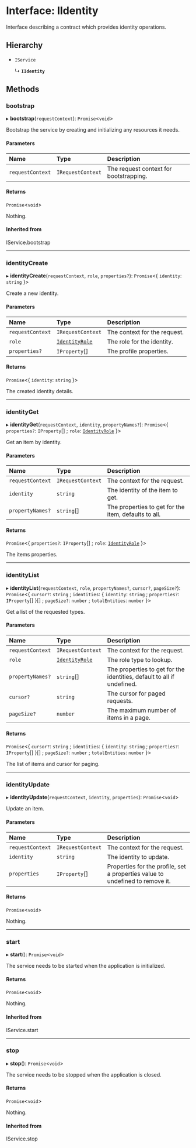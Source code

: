 # Interface: IIdentity

Interface describing a contract which provides identity operations.

## Hierarchy

- `IService`

  ↳ **`IIdentity`**

## Methods

### bootstrap

▸ **bootstrap**(`requestContext`): `Promise`\<`void`\>

Bootstrap the service by creating and initializing any resources it needs.

#### Parameters

| Name | Type | Description |
| :------ | :------ | :------ |
| `requestContext` | `IRequestContext` | The request context for bootstrapping. |

#### Returns

`Promise`\<`void`\>

Nothing.

#### Inherited from

IService.bootstrap

___

### identityCreate

▸ **identityCreate**(`requestContext`, `role`, `properties?`): `Promise`\<\{ `identity`: `string`  }\>

Create a new identity.

#### Parameters

| Name | Type | Description |
| :------ | :------ | :------ |
| `requestContext` | `IRequestContext` | The context for the request. |
| `role` | [`IdentityRole`](../enums/IdentityRole.md) | The role for the identity. |
| `properties?` | `IProperty`[] | The profile properties. |

#### Returns

`Promise`\<\{ `identity`: `string`  }\>

The created identity details.

___

### identityGet

▸ **identityGet**(`requestContext`, `identity`, `propertyNames?`): `Promise`\<\{ `properties?`: `IProperty`[] ; `role`: [`IdentityRole`](../enums/IdentityRole.md)  }\>

Get an item by identity.

#### Parameters

| Name | Type | Description |
| :------ | :------ | :------ |
| `requestContext` | `IRequestContext` | The context for the request. |
| `identity` | `string` | The identity of the item to get. |
| `propertyNames?` | `string`[] | The properties to get for the item, defaults to all. |

#### Returns

`Promise`\<\{ `properties?`: `IProperty`[] ; `role`: [`IdentityRole`](../enums/IdentityRole.md)  }\>

The items properties.

___

### identityList

▸ **identityList**(`requestContext`, `role`, `propertyNames?`, `cursor?`, `pageSize?`): `Promise`\<\{ `cursor?`: `string` ; `identities`: \{ `identity`: `string` ; `properties?`: `IProperty`[]  }[] ; `pageSize?`: `number` ; `totalEntities`: `number`  }\>

Get a list of the requested types.

#### Parameters

| Name | Type | Description |
| :------ | :------ | :------ |
| `requestContext` | `IRequestContext` | The context for the request. |
| `role` | [`IdentityRole`](../enums/IdentityRole.md) | The role type to lookup. |
| `propertyNames?` | `string`[] | The properties to get for the identities, default to all if undefined. |
| `cursor?` | `string` | The cursor for paged requests. |
| `pageSize?` | `number` | The maximum number of items in a page. |

#### Returns

`Promise`\<\{ `cursor?`: `string` ; `identities`: \{ `identity`: `string` ; `properties?`: `IProperty`[]  }[] ; `pageSize?`: `number` ; `totalEntities`: `number`  }\>

The list of items and cursor for paging.

___

### identityUpdate

▸ **identityUpdate**(`requestContext`, `identity`, `properties`): `Promise`\<`void`\>

Update an item.

#### Parameters

| Name | Type | Description |
| :------ | :------ | :------ |
| `requestContext` | `IRequestContext` | The context for the request. |
| `identity` | `string` | The identity to update. |
| `properties` | `IProperty`[] | Properties for the profile, set a properties value to undefined to remove it. |

#### Returns

`Promise`\<`void`\>

Nothing.

___

### start

▸ **start**(): `Promise`\<`void`\>

The service needs to be started when the application is initialized.

#### Returns

`Promise`\<`void`\>

Nothing.

#### Inherited from

IService.start

___

### stop

▸ **stop**(): `Promise`\<`void`\>

The service needs to be stopped when the application is closed.

#### Returns

`Promise`\<`void`\>

Nothing.

#### Inherited from

IService.stop
